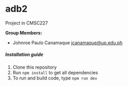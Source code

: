 # adb2

Project in CMSC227


**Group Members:**
- Johnroe Paulo Canamaque <jcanamaque@up.edu.ph>


##### Installation guide

1. Clone this repository
2. Run `npm install` to get all dependencies
3. To run and build code, type `npm run dev`

